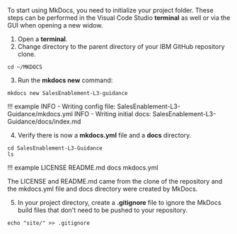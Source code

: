 To start using MkDocs, you need to initialize your project folder. These steps can be performed in the Visual Code Studio **terminal** as well or via the GUI when opening a new widow.

1. Open a **terminal**.
2. Change directory to the parent directory of your IBM GitHub repository clone.

```
cd ~/MKDOCS
```

3. Run the **mkdocs new** command:

```
mkdocs new SalesEnablement-L3-guidance
```

!!! example
    INFO     -  Writing config file: SalesEnablement-L3-Guidance/mkdocs.yml
    INFO     -  Writing initial docs: SalesEnablement-L3-Guidance/docs/index.md

4. Verify there is now a **mkdocs.yml** file and a **docs** directory.

```
cd SalesEnablement-L3-Guidance
ls
```

!!! example
    LICENSE       README.md      docs    mkdocs.yml

The LICENSE and README.md came from the clone of the repository and the mkdocs.yml file and docs directory were created by MkDocs.

5. In your project directory, create a **.gitignore** file to ignore the MkDocs build files that don't need to be pushed to your repository.

```
echo "site/" >> .gitignore
```
